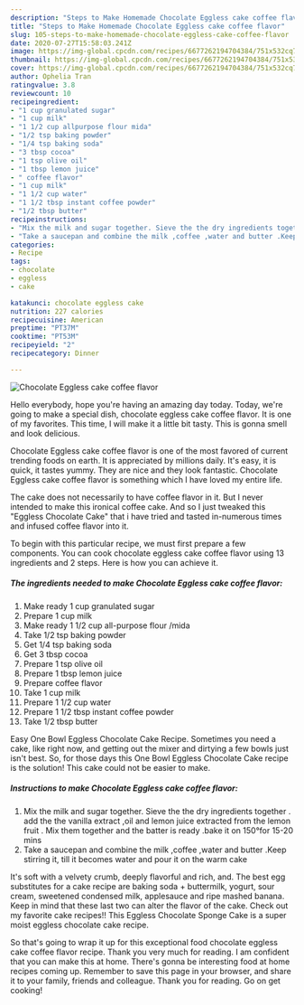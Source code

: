 ```yaml
---
description: "Steps to Make Homemade Chocolate Eggless cake coffee flavor"
title: "Steps to Make Homemade Chocolate Eggless cake coffee flavor"
slug: 105-steps-to-make-homemade-chocolate-eggless-cake-coffee-flavor
date: 2020-07-27T15:58:03.241Z
image: https://img-global.cpcdn.com/recipes/6677262194704384/751x532cq70/chocolate-eggless-cake-coffee-flavor-recipe-main-photo.jpg
thumbnail: https://img-global.cpcdn.com/recipes/6677262194704384/751x532cq70/chocolate-eggless-cake-coffee-flavor-recipe-main-photo.jpg
cover: https://img-global.cpcdn.com/recipes/6677262194704384/751x532cq70/chocolate-eggless-cake-coffee-flavor-recipe-main-photo.jpg
author: Ophelia Tran
ratingvalue: 3.8
reviewcount: 10
recipeingredient:
- "1 cup granulated sugar"
- "1 cup milk"
- "1 1/2 cup allpurpose flour mida"
- "1/2 tsp baking powder"
- "1/4 tsp baking soda"
- "3 tbsp cocoa"
- "1 tsp olive oil"
- "1 tbsp lemon juice"
- " coffee flavor"
- "1 cup milk"
- "1 1/2 cup water"
- "1 1/2 tbsp instant coffee powder"
- "1/2 tbsp butter"
recipeinstructions:
- "Mix the milk and sugar together. Sieve the the dry ingredients together . add the the vanilla extract ,oil and  lemon juice extracted from the lemon fruit . Mix them         together and the batter is ready .bake it on 150°for 15-20 mins"
- "Take a saucepan and combine the milk ,coffee ,water and butter .Keep stirring it, till it becomes water and pour it on the warm cake"
categories:
- Recipe
tags:
- chocolate
- eggless
- cake

katakunci: chocolate eggless cake 
nutrition: 227 calories
recipecuisine: American
preptime: "PT37M"
cooktime: "PT53M"
recipeyield: "2"
recipecategory: Dinner

---
```



![Chocolate Eggless cake coffee flavor](https://img-global.cpcdn.com/recipes/6677262194704384/751x532cq70/chocolate-eggless-cake-coffee-flavor-recipe-main-photo.jpg)

Hello everybody, hope you're having an amazing day today. Today, we're going to make a special dish, chocolate eggless cake coffee flavor. It is one of my favorites. This time, I will make it a little bit tasty. This is gonna smell and look delicious.

Chocolate Eggless cake coffee flavor is one of the most favored of current trending foods on earth. It is appreciated by millions daily. It's easy, it is quick, it tastes yummy. They are nice and they look fantastic. Chocolate Eggless cake coffee flavor is something which I have loved my entire life.

The cake does not necessarily to have coffee flavor in it. But I never intended to make this ironical coffee cake. And so I just tweaked this &#34;Eggless Chocolate Cake&#34; that i have tried and tasted in-numerous times and infused coffee flavor into it.


To begin with this particular recipe, we must first prepare a few components. You can cook chocolate eggless cake coffee flavor using 13 ingredients and 2 steps. Here is how you can achieve it.

<!--inarticleads1-->

##### The ingredients needed to make Chocolate Eggless cake coffee flavor:

1. Make ready 1 cup granulated sugar
1. Prepare 1 cup milk
1. Make ready 1 1/2 cup all-purpose flour /mida
1. Take 1/2 tsp baking powder
1. Get 1/4 tsp baking soda
1. Get 3 tbsp cocoa
1. Prepare 1 tsp olive oil
1. Prepare 1 tbsp lemon juice
1. Prepare  coffee flavor
1. Take 1 cup milk
1. Prepare 1 1/2 cup water
1. Prepare 1 1/2 tbsp instant coffee powder
1. Take 1/2 tbsp butter


Easy One Bowl Eggless Chocolate Cake Recipe. Sometimes you need a cake, like right now, and getting out the mixer and dirtying a few bowls just isn&#39;t best. So, for those days this One Bowl Eggless Chocolate Cake recipe is the solution! This cake could not be easier to make. 

<!--inarticleads2-->

##### Instructions to make Chocolate Eggless cake coffee flavor:

1. Mix the milk and sugar together. Sieve the the dry ingredients together . add the the vanilla extract ,oil and  lemon juice extracted from the lemon fruit . Mix them         together and the batter is ready .bake it on 150°for 15-20 mins
1. Take a saucepan and combine the milk ,coffee ,water and butter .Keep stirring it, till it becomes water and pour it on the warm cake


It&#39;s soft with a velvety crumb, deeply flavorful and rich, and. The best egg substitutes for a cake recipe are baking soda + buttermilk, yogurt, sour cream, sweetened condensed milk, applesauce and ripe mashed banana. Keep in mind that these last two can alter the flavor of the cake. Check out my favorite cake recipes!! This Eggless Chocolate Sponge Cake is a super moist eggless chocolate cake recipe. 

So that's going to wrap it up for this exceptional food chocolate eggless cake coffee flavor recipe. Thank you very much for reading. I am confident that you can make this at home. There's gonna be interesting food at home recipes coming up. Remember to save this page in your browser, and share it to your family, friends and colleague. Thank you for reading. Go on get cooking!
